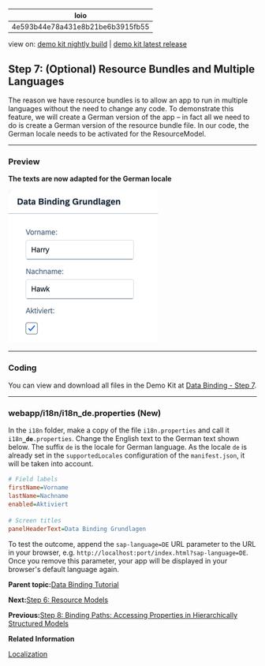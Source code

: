 <!-- loio4e593b44e78a431e8b21be6b3915fb55 -->

| loio |
| -----|
| 4e593b44e78a431e8b21be6b3915fb55 |

<div id="loio">

view on: [demo kit nightly build](https://sdk.openui5.org/nightly/#/topic/4e593b44e78a431e8b21be6b3915fb55) | [demo kit latest release](https://sdk.openui5.org/topic/4e593b44e78a431e8b21be6b3915fb55)</div>

## Step 7: \(Optional\) Resource Bundles and Multiple Languages

The reason we have resource bundles is to allow an app to run in multiple languages without the need to change any code. To demonstrate this feature, we will create a German version of the app – in fact all we need to do is create a German version of the resource bundle file. In our code, the German locale needs to be activated for the ResourceModel.

***

### Preview

  
  
**The texts are now adapted for the German locale**

![The graphic has an explanatory text](images/loiod96cdf993b9f4344822d61d2a81d11ab_LowRes.png "The texts are now adapted for the German locale")

***

### Coding

You can view and download all files in the Demo Kit at [Data Binding - Step 7](https://sdk.openui5.org/entity/sap.ui.core.tutorial.databinding/sample/sap.ui.core.tutorial.databinding.07).

***

<a name="loio4e593b44e78a431e8b21be6b3915fb55__section_stj_zdp_2mb"/>

### webapp/i18n/i18n\_de.properties \(New\)

In the `i18n` folder, make a copy of the file `i18n.properties` and call it <code>i18n<b>_de</b>.properties</code>. Change the English text to the German text shown below. The suffix `de` is the locale for German language. As the locale `de` is already set in the `supportedLocales` configuration of the `manifest.json`, it will be taken into account.

```ini
# Field labels
firstName=Vorname
lastName=Nachname
enabled=Aktiviert

# Screen titles
panelHeaderText=Data Binding Grundlagen
```

To test the outcome, append the `sap-language=DE` URL parameter to the URL in your browser, e.g. `http://localhost:port/index.html?sap-language=DE`. Once you remove this parameter, your app will be displayed in your browser's default language again.

**Parent topic:**[Data Binding Tutorial](Data_Binding_Tutorial_e531093.md "In this tutorial, we will explain the concepts of data binding in OpenUI5.")

**Next:**[Step 6: Resource Models](Step_6_Resource_Models_9790d9a.md "Business applications also require language-specific (translatable) texts used as labels and descriptions on the user interface.")

**Previous:**[Step 8: Binding Paths: Accessing Properties in Hierarchically Structured Models](Step_8_Binding_Paths_Accessing_Properties_in_Hierarchically_Structured_Models_9373793.md "In step 6 , we stated that the fields in a resource model are arranged in a flat structure; in other words, there can be no hierarchy of properties; however, this is true only for resource models. The properties within JSON and OData models almost always are arranged in a hierarchical structure. Therefore, we should take a look at how to reference fields in a hierarchically structured model object.")

**Related Information**  


[Localization](Localization_91f217c.md "The framework concepts for text localization in OpenUI5 are aligned with the general concepts of the Java platform.")

